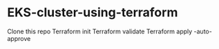 # EKS-cluster-using-terraform
Clone this repo
Terraform init
Terraform validate
Terraform apply -auto-approve
